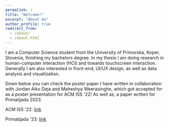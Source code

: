 ```yaml
---
permalink: /
title: "Welcome!"
excerpt: "About me"
author_profile: true
redirect_from: 
  - /about/
  - /about.html
---
```


I am a Computer Science student from the University of Primorska, Koper, Slovenia, finishing my bachelors degree. In my thesis I am doing research in human-computer interaction (HCI) and towards touchscreen interaction. Generally I am also interested in front-end, UI/UX design, as well as data analysis and visualization.

Down below you can check the poster paper I have written in collaboration with Jordan Aiko Deja and Maheshya Weerasinghe, which got accepted for as a poster presentation for ACM ISS '22! As well as, a paper written for Primatijada 2023.

ACM ISS '22: [link](https://coachzer.github.io/images/ISS_2022_Nikola_Poster_Paper.pdf)

Primatijada '23: [link](https://coachzer.github.io/images/Primatijada_2023_Nikola.pdf)


